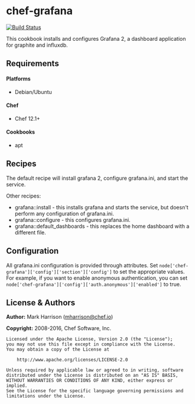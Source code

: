 # chef-grafana

[![Build Status](https://travis-ci.org/chef-cookbooks/chef-grafana.svg?branch=master)](https://travis-ci.org/chef-cookbooks/chef-grafana)

This cookbook installs and configures Grafana 2, a dashboard application for
graphite and influxdb.


Requirements
------------
#### Platforms
- Debian/Ubuntu

#### Chef
- Chef 12.1+

#### Cookbooks
- apt


## Recipes

The default recipe will install grafana 2, configure grafana.ini, and start
the service.

Other recipes:

* grafana::install - this installs grafana and starts the service, but doesn't
  perform any configuration of grafana.ini.
* grafana::configure - this configures grafana.ini.
* grafana::default_dashboards - this replaces the home dashboard with a
  different file.

## Configuration

All grafana.ini configuration is provided through attributes. Set
`node['chef-grafana']['config']['section']['config']` to set the appropriate
values. For example, if you want to enable anonymous authentication, you can
set `node['chef-grafana']['config']['auth.anonymous']['enabled']` to true.

License & Authors
-----------------

**Author:** Mark Harrison (<mharrison@chef.io>)

**Copyright:** 2008-2016, Chef Software, Inc.
```
Licensed under the Apache License, Version 2.0 (the "License");
you may not use this file except in compliance with the License.
You may obtain a copy of the License at

    http://www.apache.org/licenses/LICENSE-2.0

Unless required by applicable law or agreed to in writing, software
distributed under the License is distributed on an "AS IS" BASIS,
WITHOUT WARRANTIES OR CONDITIONS OF ANY KIND, either express or implied.
See the License for the specific language governing permissions and
limitations under the License.
```

